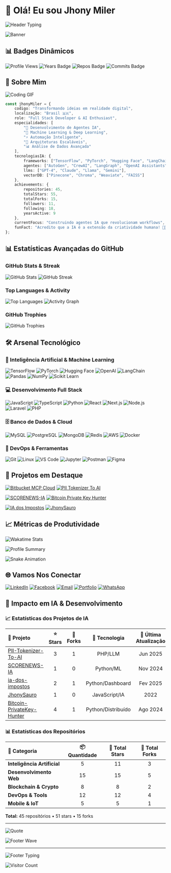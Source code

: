 <!--
🔧 INSTRUÇÕES DE TROUBLESHOOTING:

Se alguma imagem não estiver carregando, tente estas soluções:

1. Verifique se o username 'jhonymiler' está correto no GitHub
2. Aguarde alguns minutos - os serviços podem estar temporariamente indisponíveis
3. Se persistir, descomente as alternativas no final do arquivo
4. Para estatísticas em tempo real, certifique-se de que o repositório é público

URLs de backup (descomente se necessário):
- https://github-readme-stats-sigma-five.vercel.app/
- https://streak-stats.demolab.com/
- https://github-readme-activity-graph.vercel.app/
-->

# 👋 Olá! Eu sou Jhony Miler

![Header Typing](https://readme-typing-svg.herokuapp.com/?font=Fira+Code&size=32&duration=2800&pause=2000&color=58A6FF&center=true&vCenter=true&width=940&lines=🤖+Desenvolvedor+Full+Stack+%26+Entusiasta+de+IA;🚀+Especialista+em+Agentes+Inteligentes;💡+Criando+o+Futuro+com+Tecnologia)

![Banner](https://capsule-render.vercel.app/api?type=waving&color=gradient&customColorList=6,11,20&height=180&section=header&text=Jhony%20Miler&fontSize=42&fontColor=fff&animation=twinkling&fontAlignY=32)

## 📊 Badges Dinâmicos

![Profile Views](https://komarev.com/ghpvc/?username=jhonymiler&style=for-the-badge&color=58A6FF&labelColor=1c1917)
![Years Badge](https://badges.pufler.dev/years/jhonymiler?style=for-the-badge&color=58A6FF&labelColor=1c1917)
![Repos Badge](https://badges.pufler.dev/repos/jhonymiler?style=for-the-badge&color=58A6FF&labelColor=1c1917)
![Commits Badge](https://badges.pufler.dev/commits/monthly/jhonymiler?style=for-the-badge&color=58A6FF&labelColor=1c1917)

<!-- Sobre mim com ícones e animações -->
## 🚀 Sobre Mim

![Coding GIF](https://raw.githubusercontent.com/abhisheknaiidu/abhisheknaiidu/master/code.gif)

```typescript
const jhonyMiler = {
    codigo: "Transformando ideias em realidade digital",
    localização: "Brasil 🇧🇷",
    role: "Full Stack Developer & AI Enthusiast",
    especialidades: [
        "🤖 Desenvolvimento de Agentes IA",
        "🧠 Machine Learning & Deep Learning", 
        "⚡ Automação Inteligente",
        "🔧 Arquiteturas Escaláveis",
        "📊 Análise de Dados Avançada"
    ],
    tecnologiasIA: {
        frameworks: ["TensorFlow", "PyTorch", "Hugging Face", "LangChain"],
        agentes: ["AutoGen", "CrewAI", "LangGraph", "OpenAI Assistants"],
        llms: ["GPT-4", "Claude", "Llama", "Gemini"],
        vectorDB: ["Pinecone", "Chroma", "Weaviate", "FAISS"]
    },
    achievements: {
        repositories: 45,
        totalStars: 55,
        totalForks: 15,
        followers: 11,
        following: 18,
        yearsActive: 9
    },
    currentFocus: "Construindo agentes IA que revolucionam workflows",
    funFact: "Acredito que a IA é a extensão da criatividade humana! 🎨🤖"
};
```

## 📊 Estatísticas Avançadas do GitHub

### GitHub Stats & Streak
![GitHub Stats](https://github-readme-stats-git-masterrstaa-rickstaa.vercel.app/api?username=jhonymiler&show_icons=true&theme=radical&include_all_commits=true&count_private=true)
![GitHub Streak](https://streak-stats.demolab.com/?user=jhonymiler&theme=radical&hide_border=true)

### Top Languages & Activity
![Top Languages](https://github-readme-stats-git-masterrstaa-rickstaa.vercel.app/api/top-langs/?username=jhonymiler&layout=compact&theme=radical&hide_border=true)
![Activity Graph](https://github-readme-activity-graph.vercel.app/graph?username=jhonymiler&theme=redical&hide_border=true)

### GitHub Trophies
![GitHub Trophies](https://github-profile-trophy.vercel.app/?username=jhonymiler&theme=radical&no-frame=true&row=2&column=4)

<!-- Tecnologias organizadas por categoria -->
## 🛠️ Arsenal Tecnológico

### 🤖 Inteligência Artificial & Machine Learning

![TensorFlow](https://img.shields.io/badge/TensorFlow-FF6F00?style=for-the-badge&logo=tensorflow&logoColor=white)
![PyTorch](https://img.shields.io/badge/PyTorch-EE4C2C?style=for-the-badge&logo=pytorch&logoColor=white)
![Hugging Face](https://img.shields.io/badge/🤗%20Hugging%20Face-FFD21E?style=for-the-badge)
![OpenAI](https://img.shields.io/badge/OpenAI-412991?style=for-the-badge&logo=openai&logoColor=white)
![LangChain](https://img.shields.io/badge/🦜%20LangChain-2E8B57?style=for-the-badge)
![Pandas](https://img.shields.io/badge/pandas-150458?style=for-the-badge&logo=pandas&logoColor=white)
![NumPy](https://img.shields.io/badge/numpy-013243?style=for-the-badge&logo=numpy&logoColor=white)
![Scikit Learn](https://img.shields.io/badge/scikit--learn-F7931E?style=for-the-badge&logo=scikit-learn&logoColor=white)

### 💻 Desenvolvimento Full Stack

![JavaScript](https://img.shields.io/badge/JavaScript-F7DF1E?style=for-the-badge&logo=javascript&logoColor=black)
![TypeScript](https://img.shields.io/badge/TypeScript-007ACC?style=for-the-badge&logo=typescript&logoColor=white)
![Python](https://img.shields.io/badge/Python-3776AB?style=for-the-badge&logo=python&logoColor=white)
![React](https://img.shields.io/badge/React-20232A?style=for-the-badge&logo=react&logoColor=61DAFB)
![Next.js](https://img.shields.io/badge/Next.js-000000?style=for-the-badge&logo=next.js&logoColor=white)
![Node.js](https://img.shields.io/badge/Node.js-43853D?style=for-the-badge&logo=node.js&logoColor=white)
![Laravel](https://img.shields.io/badge/Laravel-FF2D20?style=for-the-badge&logo=laravel&logoColor=white)
![PHP](https://img.shields.io/badge/PHP-777BB4?style=for-the-badge&logo=php&logoColor=white)

### 🗄️ Banco de Dados & Cloud

![MySQL](https://img.shields.io/badge/MySQL-00000F?style=for-the-badge&logo=mysql&logoColor=white)
![PostgreSQL](https://img.shields.io/badge/PostgreSQL-316192?style=for-the-badge&logo=postgresql&logoColor=white)
![MongoDB](https://img.shields.io/badge/MongoDB-4EA94B?style=for-the-badge&logo=mongodb&logoColor=white)
![Redis](https://img.shields.io/badge/redis-CC0000?style=for-the-badge&logo=redis&logoColor=white)
![AWS](https://img.shields.io/badge/Amazon_AWS-232F3E?style=for-the-badge&logo=amazon-aws&logoColor=white)
![Docker](https://img.shields.io/badge/Docker-2496ED?style=for-the-badge&logo=docker&logoColor=white)

### 🔧 DevOps & Ferramentas

![Git](https://img.shields.io/badge/Git-F05032?style=for-the-badge&logo=git&logoColor=white)
![Linux](https://img.shields.io/badge/Linux-FCC624?style=for-the-badge&logo=linux&logoColor=black)
![VS Code](https://img.shields.io/badge/VS_Code-007ACC?style=for-the-badge&logo=visual-studio-code&logoColor=white)
![Jupyter](https://img.shields.io/badge/Jupyter-F37626?style=for-the-badge&logo=jupyter&logoColor=white)
![Postman](https://img.shields.io/badge/Postman-FF6C37?style=for-the-badge&logo=postman&logoColor=white)
![Figma](https://img.shields.io/badge/Figma-F24E1E?style=for-the-badge&logo=figma&logoColor=white)

## 🎯 Projetos em Destaque

[![Bitbucket MCP Cloud](https://github-readme-stats-git-masterrstaa-rickstaa.vercel.app/api/pin/?username=jhonymiler&repo=Bitbucket-MCP-Cloud&theme=radical)](https://github.com/jhonymiler/Bitbucket-MCP-Cloud)
[![PII Tokenizer To AI](https://github-readme-stats-git-masterrstaa-rickstaa.vercel.app/api/pin/?username=jhonymiler&repo=PII-Tokenizer-To-AI&theme=radical)](https://github.com/jhonymiler/PII-Tokenizer-To-AI)

[![SCORENEWS-IA](https://github-readme-stats-git-masterrstaa-rickstaa.vercel.app/api/pin/?username=jhonymiler&repo=SCORENEWS-IA&theme=radical)](https://github.com/jhonymiler/SCORENEWS-IA)
[![Bitcoin Private Key Hunter](https://github-readme-stats-git-masterrstaa-rickstaa.vercel.app/api/pin/?username=jhonymiler&repo=Bitcoin-PrivateKey-Hunter&theme=radical)](https://github.com/jhonymiler/Bitcoin-PrivateKey-Hunter)

[![IA dos Impostos](https://github-readme-stats-git-masterrstaa-rickstaa.vercel.app/api/pin/?username=jhonymiler&repo=ia-dos-impostos&theme=radical)](https://github.com/jhonymiler/ia-dos-impostos)
[![JhonySauro](https://github-readme-stats-git-masterrstaa-rickstaa.vercel.app/api/pin/?username=jhonymiler&repo=JhonySauro&theme=radical)](https://github.com/jhonymiler/JhonySauro)

## 📈 Métricas de Produtividade

![Wakatime Stats](https://github-readme-stats-git-masterrstaa-rickstaa.vercel.app/api/wakatime?username=jhonymiler&theme=radical)

![Profile Summary](https://github-profile-summary-cards.vercel.app/api/cards/profile-details?username=jhonymiler&theme=radical)

![Snake Animation](https://raw.githubusercontent.com/jhonymiler/jhonymiler/output/github-contribution-grid-snake-dark.svg)

## 🌐 Vamos Nos Conectar

[![LinkedIn](https://img.shields.io/badge/LinkedIn-0077B5?style=for-the-badge&logo=linkedin&logoColor=white)](https://linkedin.com/in/jonatas-miler-83805053)
[![Facebook](https://img.shields.io/badge/Facebook-1877F2?style=for-the-badge&logo=facebook&logoColor=white)](https://fb.com/jonatas.m.o)
[![Email](https://img.shields.io/badge/Email-D14836?style=for-the-badge&logo=gmail&logoColor=white)](mailto:jhonymiler@exemplo.com)
[![Portfolio](https://img.shields.io/badge/Portfolio-000000?style=for-the-badge&logo=About.me&logoColor=white)](https://jhonymiler.github.io)
[![WhatsApp](https://img.shields.io/badge/WhatsApp-25D366?style=for-the-badge&logo=whatsapp&logoColor=white)](https://wa.me/5519999999999)

## 🤖 Impacto em IA & Desenvolvimento

### 📈 Estatísticas dos Projetos de IA

| 🚀 **Projeto** | ⭐ **Stars** | 🍴 **Forks** | 🔧 **Tecnologia** | 📅 **Última Atualização** |
|:---|:---:|:---:|:---:|:---:|
| [PII-Tokenizer-To-AI](https://github.com/jhonymiler/PII-Tokenizer-To-AI) | 3 | 1 | PHP/LLM | Jun 2025 |
| [SCORENEWS-IA](https://github.com/jhonymiler/SCORENEWS-IA) | 1 | 0 | Python/ML | Nov 2024 |
| [ia-dos-impostos](https://github.com/jhonymiler/ia-dos-impostos) | 2 | 1 | Python/Dashboard | Fev 2025 |
| [JhonySauro](https://github.com/jhonymiler/JhonySauro) | 1 | 0 | JavaScript/IA | 2022 |
| [Bitcoin-PrivateKey-Hunter](https://github.com/jhonymiler/Bitcoin-PrivateKey-Hunter) | 4 | 1 | Python/Distribuído | Ago 2024 |

### 📊 Estatísticas dos Repositórios

| 📁 **Categoria** | 📦 **Quantidade** | 🌟 **Total Stars** | 🔄 **Total Forks** |
|:---|:---:|:---:|:---:|
| **Inteligência Artificial** | 5 | 11 | 3 |
| **Desenvolvimento Web** | 15 | 15 | 5 |
| **Blockchain & Crypto** | 8 | 8 | 2 |
| **DevOps & Tools** | 12 | 12 | 4 |
| **Mobile & IoT** | 5 | 5 | 1 |

**Total:** 45 repositórios • 51 stars • 15 forks

---

![Quote](https://quotes-github-readme.vercel.app/api?type=horizontal&theme=dark&quote=A%20intelig%C3%AAncia%20artificial%20%C3%A9%20o%20novo%20el%C3%A9trico&author=Jhony%20Miler)

![Footer Wave](https://capsule-render.vercel.app/api?type=waving&color=gradient&customColorList=6,11,20&height=120&section=footer&animation=twinkling)

---

![Footer Typing](https://readme-typing-svg.herokuapp.com/?font=Fira+Code&size=18&duration=3000&pause=1000&color=58A6FF&center=true&vCenter=true&width=600&lines=💫+Obrigado+pela+visita!;🚀+Vamos+construir+o+futuro+juntos!;🤝+Sempre+aberto+para+colaborações!)

![Visitor Count](https://profile-counter.glitch.me/jhonymiler/count.svg)



